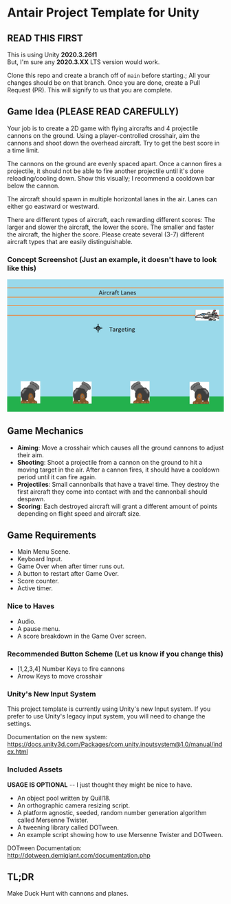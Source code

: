 # Antair Project Template for Unity

## READ THIS FIRST

This is using Unity **2020.3.26f1**  
But, I'm sure any **2020.3.XX** LTS version would work.

Clone this repo and create a branch off of `main` before starting.; All your changes should be on that branch. Once you are done, create a Pull Request (PR). This will signify to us that you are complete.

## Game Idea (PLEASE READ CAREFULLY)

Your job is to create a 2D game with flying aircrafts and 4 projectile cannons on the ground.
Using a player-controlled crosshair, aim the cannons and shoot down the overhead aircraft. Try to get the best score in a time limit.  

The cannons on the ground are evenly spaced apart. Once a cannon fires a projectile, it should not be able to fire another projectile until it's done reloading/cooling down. Show this visually; I recommend a cooldown bar below the cannon.

The aircraft should spawn in multiple horizontal lanes in the air. Lanes can either go eastward or westward.

There are different types of aircraft, each rewarding different scores: The larger and slower the aircraft, the lower the score. The smaller and faster the aircraft, the higher the score.
Please create several (3-7) different aircraft types that are easily distinguishable.

### Concept Screenshot (Just an example, it doesn't have to look like this)

![Rough Concept](./antair_concept.jpg)

## Game Mechanics

* **Aiming**: Move a crosshair which causes all the ground cannons to adjust their aim.
* **Shooting**: Shoot a projectile from a cannon on the ground to hit a moving target in the air. After a cannon fires, it should have a cooldown period until it can fire again.
* **Projectiles**: Small cannonballs that have a travel time. They destroy the first aircraft they come into contact with and the cannonball should despawn.
* **Scoring**: Each destroyed aircraft will grant a different amount of points depending on flight speed and aircraft size.

## Game Requirements

* Main Menu Scene.
* Keyboard Input.
* Game Over when after timer runs out.
* A button to restart after Game Over.
* Score counter.
* Active timer.

### Nice to Haves

* Audio.
* A pause menu.
* A score breakdown in the Game Over screen.

### Recommended Button Scheme (Let us know if you change this)

* [1,2,3,4] Number Keys to fire cannons
* Arrow Keys to move crosshair

### Unity's New Input System

This project template is currently using Unity's new Input system. If you prefer to use Unity's legacy input system, you will need to change the settings.

Documentation on the new system:
<https://docs.unity3d.com/Packages/com.unity.inputsystem@1.0/manual/index.html>

### Included Assets

**USAGE IS OPTIONAL** -- I just thought they might be nice to have.

* An object pool written by Quill18.
* An orthographic camera resizing script.
* A platform agnostic, seeded, random number generation algorithm called Mersenne Twister.
* A tweening library called DOTween.
* An example script showing how to use Mersenne Twister and DOTween.

DOTween Documentation: <http://dotween.demigiant.com/documentation.php>

## TL;DR

Make Duck Hunt with cannons and planes.
